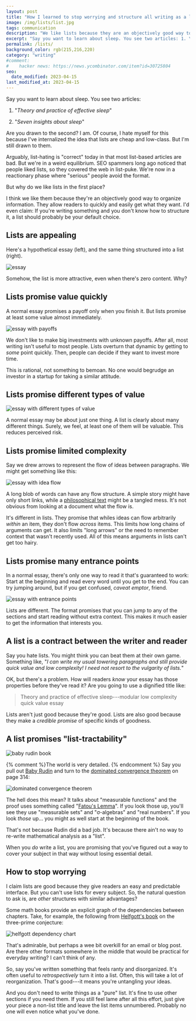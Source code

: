 ```yaml
---
layout: post
title: "How I learned to stop worrying and structure all writing as a list"
image: /img/lists/list.jpg
tags: communication
description: "We like lists because they are an objectively good way to organize information. They allow readers to quickly and easily get what they want."
excerpt: "Say you want to learn about sleep. You see two articles: 1. \"Theory and practice of effective sleep\" 2. \"Seven insights about sleep\" Are you drawn to the second? I am. Of course, I hate myself for this because I've internalized the idea that lists are cheap and low-class. But I'm drawn to lists all the same. Arguably, list-hating is \"correct\" today in that most list-based articles are bad. But we're in a weird equilibrium. SEO spammers long ago noticed that people liked lists, so they covered the web in list-puke. We're now in a reactionary phase where \"serious\" people avoid the format. But why do we like lists in the first place?"
permalink: /lists/
background_color: rgb(215,216,220)
category: "writing"
#comment:
#    hacker news: https://news.ycombinator.com/item?id=30725804
seo:
  date_modified: 2023-04-15
last_modified_at: 2023-04-15
---
```



Say you want to learn about sleep. You see two articles:

1. "*Theory and practice of effective sleep*"

2. "*Seven insights about sleep*"

Are you drawn to the second? I am. Of course, I hate myself for this because I've internalized the idea that lists are cheap and low-class. But I'm still drawn to them.

Arguably, list-hating is "correct" today in that most list-based articles are bad. But we're in a weird equilibrium. SEO spammers long ago noticed that people liked lists, so they covered the web in list-puke. We're now in a reactionary phase where "serious" people avoid the format.

But why do we like lists in the first place?

I think we like them because they're an objectively good way to organize information. They allow readers to quickly and easily get what they want. I'd even claim: If you're writing something and you don't know how to structure it, a list should probably be your default choice.


## Lists are appealing

Here's a hypothetical essay (left), and the same thing structured into a list (right).

![essay](/img/lists/lists-new1.svg)

Somehow, the list is more attractive, even when there's zero content. Why?

## Lists promise value quickly

A normal essay promises a payoff only when you finish it.  But lists promise at least some value almost immediately.

![essay with payoffs](/img/lists/lists-new2.svg)

We don't like to make big investments with unknown payoffs. After all, most writing isn't useful to most people. Lists overturn that dynamic by getting to *some* point quickly. Then, people can decide if they want to invest more time.

This is rational, not something to bemoan. No one would begrudge an investor in a startup for taking a similar attitude.

## Lists promise different types of value

![essay with different types of value](/img/lists/lists-new3.svg)

A normal essay may be about just one thing. A list is clearly about many different things. Surely, we feel, at least one of them will be valuable. This reduces perceived risk.

## Lists promise limited complexity

Say we drew arrows to represent the flow of ideas between paragraphs. We might get something like this:

![essay with idea flow](/img/lists/lists-new4.svg)

A long blob of words can have any flow structure. A simple story might have only short links, while a [philosophical text](/reasons-and-persons) might be a tangled mess. It's not obvious from looking at a document what the flow is.

It's different in lists. They promise that whiles ideas can flow arbitrarily *within* an item, they don't flow *across* items. This limits how long chains of arguments can get. It also limits "long arrows" or the need to remember context that wasn't recently used. All of this means arguments in lists can't get too hairy.

## Lists promise many entrance points

In a normal essay, there's only one way to read it that's guaranteed to work: Start at the beginning and read every word until you get to the end. You can try jumping around, but if you get confused, *caveat emptor*, friend.

![essay with entrance points](/img/lists/lists-new5.svg)

Lists are different. The format promises that you can jump to any of the sections and start reading without extra context. This makes it much easier to get the information that interests you.

## A list is a contract between the writer and reader

Say you hate lists. You might think you can beat them at their own game. Something like, "*I can write my usual towering paragraphs and still provide quick value and low complexity! I need not resort to the vulgarity of lists.*"

OK, but there's a problem. How will readers *know* your essay has those properties before they've read it? Are you going to use a dignified title like:

> Theory and practice of effective sleep---modular low complexity quick value essay

Lists aren't just good because they're good. Lists are also good because they make a *credible promise* of specific kinds of goodness.

## A list promises "list-tractability"

![baby rudin book](/img/lists/rudin3.jpg)

{% comment %}The world is very detailed. {% endcomment %}
Say you pull out [Baby Rudin](https://en.wikipedia.org/wiki/Principles_of_Mathematical_Analysis) and turn to the [dominated convergence theorem](https://en.wikipedia.org/wiki/Dominated_convergence_theorem) on page 314:

![dominated convergence theorem](/img/lists/domcov2.svg)

The hell does this mean? It talks about "measurable functions" and the proof uses something called "[Fatou's Lemma](https://en.wikipedia.org/wiki/Fatou%27s_lemma)". If you look those up, you'll see they use "measurable sets" and "σ-algebras" and "real numbers". If you look *those* up... you might as well start at the beginning of the book.

That's not because Rudin did a bad job. It's because there ain't no way to re-write mathematical analysis as a "list".

When you *do* write a list, you are promising that you've figured out a way to cover your subject in that way without losing essential detail. 

## How to stop worrying

I claim lists are good because they give readers an easy and predictable interface. But you can't use lists for every subject. So, the natural question to ask is, are *other* structures with similar advantages?

Some math books provide an explicit graph of the dependencies between chapters. Take, for example, the following from [Helfgott's book](https://arxiv.org/pdf/1501.05438) on the three-prime conjecture:

![helfgott dependency chart](/img/lists/helfgott-small3.svg)

That's admirable, but perhaps a wee bit overkill for an email or blog post. Are there other formats somewhere in the middle that would be practical for everyday writing? I can't think of any.

So, say you've written something that feels ranty and disorganized. It's often useful to *retrospectively* turn it into a list. Often, this will take a lot of reorganization. That's good---it means you're untangling your ideas.

And you don't need to write things as a "pure" list. It's fine to use other sections if you need them. If you still feel lame after all this effort, just give your piece a non-list title and leave the list items unnumbered. Probably no one will even notice what you've done.